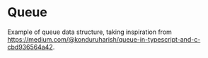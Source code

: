 # Queue
Example of queue data structure, taking inspiration from https://medium.com/@konduruharish/queue-in-typescript-and-c-cbd936564a42.
